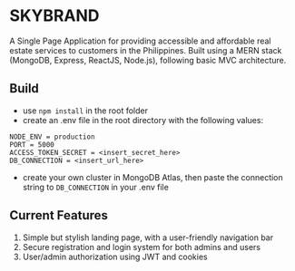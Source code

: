 # SKYBRAND

A Single Page Application for providing accessible and affordable real estate services to customers in the Philippines. Built using a MERN stack (MongoDB, Express, ReactJS, Node.js), following basic MVC architecture.

## Build

- use `npm install` in the root folder
- create an .env file in the root directory with the following values:

```
NODE_ENV = production
PORT = 5000
ACCESS_TOKEN_SECRET = <insert_secret_here>
DB_CONNECTION = <insert_url_here>
```

- create your own cluster in MongoDB Atlas, then paste the connection string to `DB_CONNECTION` in your .env file

## Current Features

1. Simple but stylish landing page, with a user-friendly navigation bar
2. Secure registration and login system for both admins and users
3. User/admin authorization using JWT and cookies
